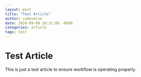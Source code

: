 ```yaml
---
layout: post
title: "Test Article"
author: codevalve
date: 2024-09-09 16:21:00 -0500
categories: article
tags: test
---
```


# Test Article

This is just a test article to ensure workflow is operating properly.
